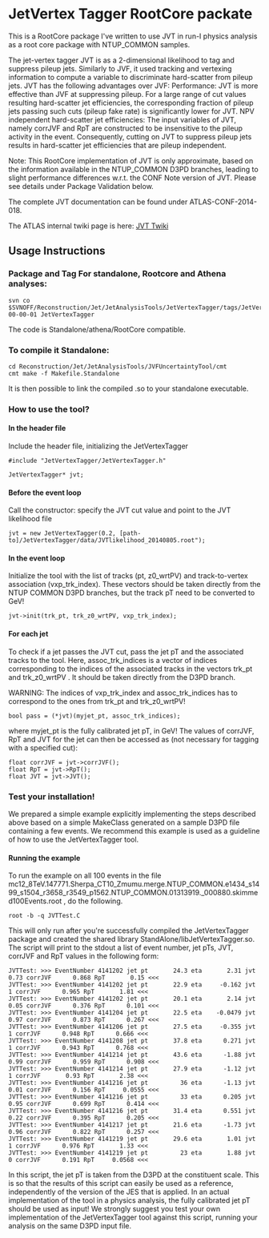JetVertex Tagger RootCore packate
=======================
This is a RootCore package I've written to use JVT in run-I physics analysis as a root core package with NTUP_COMMON samples. 

The jet-vertex tagger JVT is as a 2-dimensional likelihood to tag and suppress pileup jets. Similarly to JVF, it used tracking and vertexing information to compute a variable to discriminate hard-scatter from pileup jets. JVT has the following advantages over JVF:
Performance: JVT is more effective than JVF at suppressing pileup. For a large range of cut values resulting hard-scatter jet efficiencies, the corresponding fraction of pileup jets passing such cuts (pileup fake rate) is significantly lower for JVT.
NPV independent hard-scatter jet efficiencies: The input variables of JVT, namely corrJVF and RpT are constructed to be insensitive to the pileup activity in the event. Consequently, cutting on JVT to suppress pileup jets results in hard-scatter jet efficiencies that are pileup independent.

Note: This RootCore implementation of JVT is only approximate, based on the information available in the NTUP_COMMON D3PD branches, leading to slight performance differences w.r.t. the CONF Note version of JVT. Please see details under Package Validation below.

The complete JVT documentation can be found under ATLAS-CONF-2014-018.

The ATLAS internal twiki page is here: [JVT Twiki](https://twiki.cern.ch/twiki/bin/viewauth/AtlasProtected/JetVertexTagger)

## Usage Instructions

### Package and Tag For standalone, Rootcore and Athena analyses:
```
svn co $SVNOFF/Reconstruction/Jet/JetAnalysisTools/JetVertexTagger/tags/JetVertexTagger-00-00-01 JetVertexTagger
```

The code is Standalone/athena/RootCore compatible.

### To compile it Standalone:
```
cd Reconstruction/Jet/JetAnalysisTools/JVFUncertaintyTool/cmt
cmt make -f Makefile.Standalone
```

It is then possible to link the compiled .so to your standalone executable.

### How to use the tool?

#### In the header file
Include the header file, initializing the JetVertexTagger

```
#include "JetVertexTagger/JetVertexTagger.h"

JetVertexTagger* jvt;
```

#### Before the event loop
Call the constructor: specify the JVT cut value and point to the JVT likelihood file

```
jvt = new JetVertexTagger(0.2, [path-to]/JetVertexTagger/data/JVTlikelihood_20140805.root");
```

#### In the event loop
Initialize the tool with the list of tracks (pt, z0_wrtPV) and track-to-vertex association (vxp_trk_index). These vectors should be taken directly from the NTUP COMMON D3PD branches, but the track pT need to be converted to GeV!

```
jvt->init(trk_pt, trk_z0_wrtPV, vxp_trk_index);
```

#### For each jet
To check if a jet passes the JVT cut, pass the jet pT and the associated tracks to the tool. Here, assoc_trk_indices is a vector of indices corresponding to the indices of the associated tracks in the vectors trk_pt and trk_z0_wrtPV . It should be taken directly from the D3PD branch.

WARNING: The indices of vxp_trk_index and assoc_trk_indices has to correspond to the ones from trk_pt and trk_z0_wrtPV!

```
bool pass = (*jvt)(myjet_pt, assoc_trk_indices);
```

where myjet_pt is the fully calibrated jet pT, in GeV!
The values of corrJVF, RpT and JVT for the jet can then be accessed as (not necessary for tagging with a specified cut):

```
float corrJVF = jvt->corrJVF();
float RpT = jvt->RpT();
float JVT = jvt->JVT();
```

### Test your installation!
We prepared a simple example explicitly implementing the steps described above based on a simple MakeClass generated on a sample D3PD file containing a few events. We recommend this example is used as a guideline of how to use the JetVertexTagger tool.

#### Running the example
To run the example on all 100 events in the file mc12_8TeV.147771.Sherpa_CT10_Zmumu.merge.NTUP_COMMON.e1434_s1499_s1504_r3658_r3549_p1562.NTUP_COMMON.01313919._000880.skimmed100Events.root , do the following.

```
root -b -q JVTTest.C 
```

This will only run after you're successfully compiled the JetVertexTagger package and created the shared library StandAlone/libJetVertexTagger.so.
The script will print to the stdout a list of event number, jet pTs, JVT, corrJVF and RpT values in the following form:

```
JVTTest: >>> EventNumber 4141202 jet pt       24.3 eta       2.31 jvt       0.73 corrJVF      0.868 RpT       0.15 <<< 
JVTTest: >>> EventNumber 4141202 jet pt       22.9 eta     -0.162 jvt          1 corrJVF      0.965 RpT       1.81 <<< 
JVTTest: >>> EventNumber 4141202 jet pt       20.1 eta       2.14 jvt       0.05 corrJVF      0.376 RpT      0.101 <<< 
JVTTest: >>> EventNumber 4141204 jet pt       22.5 eta    -0.0479 jvt       0.97 corrJVF      0.873 RpT      0.267 <<< 
JVTTest: >>> EventNumber 4141206 jet pt       27.5 eta     -0.355 jvt          1 corrJVF      0.948 RpT      0.666 <<< 
JVTTest: >>> EventNumber 4141208 jet pt       37.8 eta      0.271 jvt          1 corrJVF      0.943 RpT      0.768 <<< 
JVTTest: >>> EventNumber 4141214 jet pt       43.6 eta      -1.88 jvt       0.99 corrJVF      0.959 RpT      0.908 <<< 
JVTTest: >>> EventNumber 4141214 jet pt       27.9 eta      -1.12 jvt          1 corrJVF       0.93 RpT       2.38 <<< 
JVTTest: >>> EventNumber 4141216 jet pt         36 eta      -1.13 jvt       0.01 corrJVF      0.156 RpT     0.0555 <<< 
JVTTest: >>> EventNumber 4141216 jet pt         33 eta      0.205 jvt       0.95 corrJVF      0.699 RpT      0.414 <<< 
JVTTest: >>> EventNumber 4141216 jet pt       31.4 eta      0.551 jvt       0.22 corrJVF      0.395 RpT      0.205 <<< 
JVTTest: >>> EventNumber 4141217 jet pt       21.6 eta      -1.73 jvt       0.96 corrJVF      0.822 RpT      0.257 <<< 
JVTTest: >>> EventNumber 4141219 jet pt       29.6 eta       1.01 jvt          1 corrJVF      0.976 RpT       1.33 <<< 
JVTTest: >>> EventNumber 4141219 jet pt         23 eta       1.88 jvt          0 corrJVF      0.191 RpT     0.0568 <<< 
```

In this script, the jet pT is taken from the D3PD at the constituent scale. This is so that the results of this script can easily be used as a reference, independently of the version of the JES that is applied. In an actual implementation of the tool in a physics analysis, the fully calibrated jet pT should be used as input!
We strongly suggest you test your own implementation of the JetVertexTagger tool against this script, running your analysis on the same D3PD input file.



